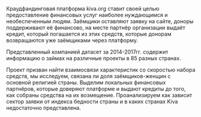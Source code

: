   Краудфандинговая платформа kiva.org ставит своей целью предоставление финансовых услуг наиболее нуждающимся и необеспеченным людям. Заёмщики оставляют заявку на сайте, доноры поддерживают её финансово, 
на месте партнёр организации выдаёт кредит, который погашается из этих средств, которые донорам возвращаются уже заёмщиками через платформу.
  
  Представленный компанией датасет за 2014-2017гг. содержит информацию о займах на различные проекты в 85 разных странах.
  
  Проект призван найти взаимосвязи характеристик со скоростью набора средств, мы исследуем, связана ли доля заёмщиков-женщин с основной религией страны. Выделим локальных финансовых партнёров, которые доверяют 
платформе и выдают кредиты до того, как собраны средства на их возмещение. Проанализируем как зависит сектор заявки от индекса бедности страны и в каких странах Kiva недостаточно представлена.

